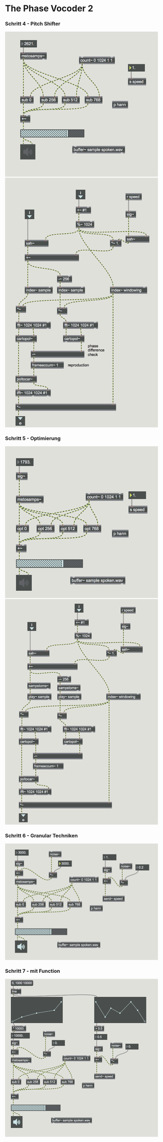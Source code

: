 # The Phase Vocoder 2


### Schritt 4 - Pitch Shifter

![](k10/main.png)
![](k10/sub.png)


### Schritt 5 - Optimierung

![](k10/opt_main.png)
![](k10/opt.png)

### Schritt 6 - Granular Techniken

![](k10/technique.png)

### Schritt 7 - mit Function

![](k10/function.png) 






